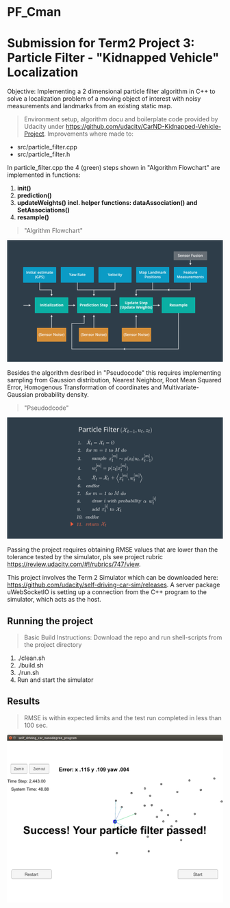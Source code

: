 # PF_Cman
# Submission for Term2 Project 3: Particle Filter - "Kidnapped Vehicle" Localization

Objective: Implementing a 2 dimensional particle filter algorithm in C++ to solve a localization problem of a moving object of interest with noisy measurements and landmarks from an existing static map. 

>Environment setup, algorithm docu and boilerplate code provided by Udacity 
under https://github.com/udacity/CarND-Kidnapped-Vehicle-Project. 
Improvements where made to:

- src/particle_filter.cpp
- src/particle_filter.h

In particle_filter.cpp the 4 (green) steps shown in "Algorithm Flowchart" are implemented in functions: 
1. __init()__
2. __prediction()__
3. __updateWeights() incl. helper functions: dataAssociation() and SetAssociations()__
4. __resample()__
 
> "Algrithm Flowchart"

![Image1](./flowchart.png)

Besides the algorithm desribed in "Pseudocode" this requires implementing sampling from Gaussion distribution, Nearest Neighbor, Root Mean Squared Error, Homogenous Transformation of coordinates and Multivariate-Gaussian probability density.
> "Pseudodcode"

![Image2](./pseudocode.png)

Passing the project requires obtaining RMSE values that are lower than the tolerance tested by the simulator, pls see project rubric https://review.udacity.com/#!/rubrics/747/view.

This project involves the Term 2 Simulator which can be downloaded here: https://github.com/udacity/self-driving-car-sim/releases. A server package uWebSocketIO is setting up a connection from the C++ program to the simulator, which acts as the host.

## Running the project
> Basic Build Instructions: Download the repo and run shell-scripts from the project directory
1. ./clean.sh
2. ./build.sh
3. ./run.sh
5. Run and start the simulator

## Results
> RMSE is within expected limits and the test run completed in less than 100 sec. 

![Image3](./results100.png)
